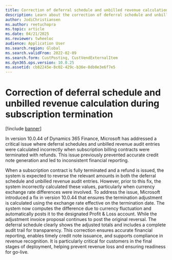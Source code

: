 ```yaml
---
title: Correction of deferral schedule and unbilled revenue calculation during subscription termination
description: Learn about the correction of deferral schedule and unbilled revenue calculation during subscription termination.
author: JodiChristiansen
ms.author: reetuchopra
ms.topic: article
ms.date: 04/21/2025
ms.reviewer: twheeloc
audience: Application User
ms.search.region: Global
ms.search.validFrom: 2022-02-09
ms.search.form: CustPosting, CustVendExternalItem
ms.dyn365.ops.version: 10.0.25
ms.assetid: cb82245e-8c02-429c-b36e-8db0e3e6f7e5
---
```


# Correction of deferral schedule and unbilled revenue calculation during subscription termination

[!include [banner](../includes/banner.md)]

In version 10.0.44 of Dynamics 365 Finance, Microsoft has addressed a critical issue where deferral schedules and unbilled revenue audit entries were calculated incorrectly when subscription billing contracts were terminated with refunds. This issue previously prevented accurate credit note generation and led to inconsistent financial reporting.

When a subscription contract is fully terminated and a refund is issued, the system is expected to reverse the relevant amounts in both the deferral schedule and unbilled revenue audit entries. However, prior to 
this fix, the system incorrectly calculated these values, particularly when currency exchange rate differences were involved.
To address the issue, Microsoft introduced a fix in version 10.0.44 that ensures the termination adjustment is calculated using the exchange rate effective on the termination date. The system now computes the 
difference due to currency fluctuation and automatically posts it to the designated Profit & Loss account. While the adjustment invoice proposal continues to post the original reversal. The deferral schedule 
clearly shows the adjusted totals and includes a complete audit trail for transparency.
This correction ensures accurate financial reporting, enables timely credit note issuance, and supports compliance in revenue recognition. It is particularly critical for customers in the final stages of 
deployment, helping prevent revenue loss and ensuring readiness for go-live.
